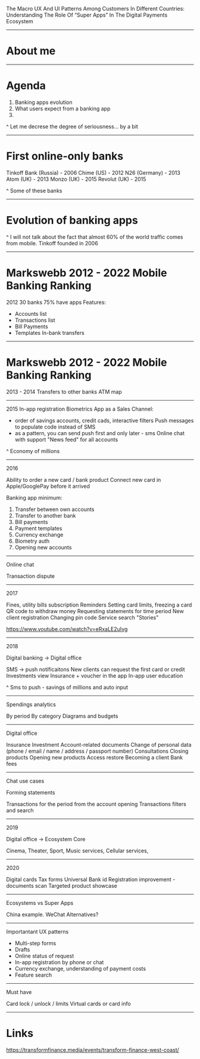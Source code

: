 
The Macro UX And UI Patterns Among Customers In Different Countries: 
Understanding The Role Of “Super Apps” In The Digital Payments Ecosystem

---

# About me

---

# Agenda

1. Banking apps evolution
1. What users expect from a banking app
1. 

^ Let me decrese the degree of seriousness... by a bit

---



# First online-only banks

Tinkoff Bank (Russia) - 2006
Chime (US) - 2012
N26 (Germany) - 2013
Atom (UK) - 2013
Monzo (UK) - 2015
Revolut (UK) - 2015

^ Some of these banks 

---

# Evolution of banking apps

^ I will not talk about the fact that almost 60% of the world traffic comes from mobile. Tinkoff founded in 2006

---

# Markswebb 2012 - 2022 Mobile Banking Ranking

2012
30 banks
75% have apps
Features:
* Accounts list
* Transactions list
* Bill Payments
* Templates
In-bank transfers

---

# Markswebb 2012 - 2022 Mobile Banking Ranking

2013 - 2014
Transfers to other banks
ATM map

---

2015
In-app registration
Biometrics
App as a Sales Channel:
 - order of savings accounts, credit cads, interactive filters
Push messages to populate code instead of SMS
 - as a pattern, you can send push first and only later - sms
Online chat with support
"News feed" for all accounts

^ Economy of millions

---

2016

Ability to order a new card / bank product
Connect new card in Apple/GooglePay before it arrived

Banking app minimum:
1. Transfer between own accounts
1. Transfer to another bank
1. Bill payments
1. Payment templates
1. Currency exchange
1. Biometry auth
1. Opening new accounts

---

Online chat

Transaction dispute

---

2017

Fines, utility bills subscription
Reminders
Setting card limits, freezing a card
QR code to withdraw money
Requesting statements for time period
New client registration
Changing pin code
Service search
"Stories"

https://www.youtube.com/watch?v=eRxaLE2uIvg

---

2018

Digital banking -> Digital office

SMS -> push notificaitons
New clients can request the first card or credit
Investments view
Insurance + voucher in the app 
In-app user education

^ Sms to push - savings of millions and auto input

---

Spendings analytics

By period
By category
Diagrams and budgets



---

Digital office

Insurance
Investment
Account-related documents
Change of personal data (phone / email / name / address / passport number)
Consultations
Closing products
Opening new products
Access restore
Becoming a client
Bank fees

---



Chat use cases

Forming statements

Transactions for the period from the account opening
Transactions filters and search

---

2019 

Digital office -> Ecosystem Core

Cinema, Theater, Sport,
Music services,
Cellular services,

---

2020

Digital cards
Tax forms
Universal Bank id
Registration improvement - documents scan
Targeted product showcase

---

Ecosystems vs Super Apps

China example.
WeChat
Alternatives?

---

Importantant UX patterns

* Multi-step forms
* Drafts
* Online status of request
* In-app registration by phone or chat
* Currency exchange, understanding of payment costs
* Feature search

---

Must have

Card lock / unlock / limits
Virtual cards or card info

---



# Links

https://transformfinance.media/events/transform-finance-west-coast/